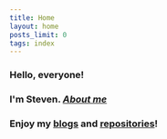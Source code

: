 ```yaml
---
title: Home
layout: home
posts_limit: 0
tags: index
---
```


### Hello, everyone!
### I'm Steven. [*About me*](/about/)
### Enjoy my [blogs](/posts/) and [repositories](/repositories/)!
